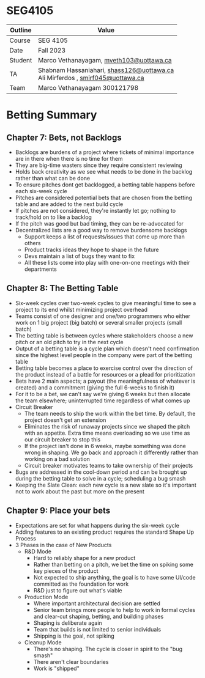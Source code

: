 # SEG4105

| Outline | Value |
| --- | --- |
| Course | SEG 4105 |
| Date | Fall 2023 |
| Student | Marco Vethanayagam, mveth103@uottawa.ca |
| TA | Shabnam Hassaniahari, shass126@uottawa.ca <br> Ali Mirferdos , smirf045@uottawa.ca| 
| Team | Marco Vethanayagam 300121798 <br>|

# Betting Summary

## Chapter 7: Bets, not  Backlogs
- Backlogs are burdens of a project where tickets of minimal importance are in there when there is no time for them
- They are big-time wasters since they require consistent reviewing
- Holds back creativity as we see what needs to be done in the backlog rather than what can be done
- To ensure pitches dont get backlogged, a betting table happens before each six-week cycle
- Pitches are considered potential bets that are chosen from the betting table and are added to the next build cycle
- If pitches are not considered, they're instantly let go; nothing to track/hold on to like a backlog
- If the pitch was good but bad timing, they can be re-advocated for
- Decentralized lists are a good way to remove burdensome backlogs
  - Support keeps a list of requests/issues that come up more than others
  - Product tracks ideas they hope to shape in the future
  - Devs maintain a list of bugs they want to fix
  - All these lists come into play with one-on-one meetings with their departments 

## Chapter 8: The Betting Table
- Six-week cycles over two-week cycles to give meaningful time to see a project to its end whilst minimizing project overhead
- Teams consist of one designer and one/two programmers who either work on 1 big project (big batch) or several smaller projects (small batch)
- The betting table is between cycles where stakeholders choose a new pitch or an old pitch to try in the next cycle
- Output of a betting table is a cycle plan which doesn't need confirmation since the highest level people in the company were part of the betting table
- Betting table becomes a place to exercise control over the direction of the product instead of a battle for resources or a plead for prioritization
- Bets have 2 main aspects; a payout (the meaningfulness of whatever is created) and a commitment (giving the full 6-weeks to finish it)
- For it to be a bet, we can't say we're giving 6 weeks but then allocate the team elsewhere; uninterrupted time regardless of what comes up
- Circuit Breaker
  - The team needs to ship the work within the bet time. By default, the project doesn't get an extension
  - Eliminates the risk of runaway projects since we shaped the pitch with an appetite. Extra time means overloading so we use time as our circuit breaker to stop this
  - If the project isn't done in 6 weeks, maybe something was done wrong in shaping. We go back and approach it differently rather than working on a bad solution
  - Circuit breaker motivates teams to take ownership of their projects
- Bugs are addressed in the cool-down period and can be brought up during the betting table to solve in a cycle; scheduling a bug smash
- Keeping the Slate Clean: each new cycle is a new slate so it's important not to work about the past but more on the present

## Chapter 9: Place your bets
- Expectations are set for what happens during the six-week cycle
- Adding features to an existing product requires the standard Shape Up Process
- 3 Phases in the case of New Products
  - R&D Mode
    - Hard to reliably shape for a new product
    - Rather than betting on a pitch, we bet the time on spiking some key pieces of the product
    - Not expected to ship anything, the goal is to have some UI/code committed as the foundation for work
    - R&D just to figure out what's viable
  - Production Mode
    - Where important architectural decision are settled
    - Senior team brings more people to help to work in formal cycles and clear-cut shaping, betting, and building phases
    - Shaping is deliberate again
    - Team that builds is not limited to senior individuals
    - Shipping is the goal, not spiking
  - Cleanup Mode
    - There's no shaping. The cycle is closer in spirit to the "bug smash"
    - There aren't clear boundaries
    - Work is "shipped"     
